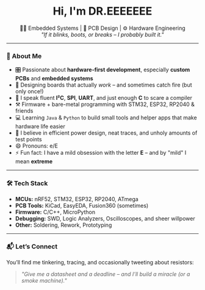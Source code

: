 <h1 align="center">
Hi, I'm <strong>DR.EEEEEEE</strong>
</h1>

<p align="center">
  👨‍💻 Embedded Systems | 🔧 PCB Design | ⚙️ Hardware Engineering<br>
  <em>"If it blinks, boots, or breaks – I probably built it."</em>
</p>

---

### 🧠 About Me

- 🎛️ Passionate about **hardware-first development**, especially **custom PCBs** and **embedded systems**
- 📐 Designing boards that actually *work* – and sometimes catch fire (but only once!)
- 🧵 I speak fluent **I²C**, **SPI**, **UART**, and just enough **C** to scare a compiler
- ⚒️ Firmware + bare-metal programming with STM32, ESP32, RP2040 & friends
- 💻 Learning ``Java`` & ``Python`` to build small tools and helper apps that make hardware life easier
- 🔋 I believe in efficient power design, neat traces, and unholy amounts of test points
- 😄 Pronouns: e/E
- ⚡ Fun fact: I have a mild obsession with the letter **E** – and by "mild" I mean **extreme**

---

### 🛠️ Tech Stack

- **MCUs:** nRF52, STM32, ESP32, RP2040, ATmega
- **PCB Tools:** KiCad, EasyEDA, Fusion360 (sometimes)
- **Firmware:** C/C++, MicroPython
- **Debugging:** SWD, Logic Analyzers, Oscilloscopes, and sheer willpower
- **Other:** Soldering, Rework, Prototyping

---

### 📬 Let’s Connect

You’ll find me tinkering, tracing, and occasionally tweeting about resistors:
> *"Give me a datasheet and a deadline – and I’ll build a miracle (or a smoke machine)."*

<!---
DR-EEEEEEE/DR-EEEEEEE is a ✨ special ✨ repository because its `README.md` (this file) appears on your GitHub profile.
You can click the Preview link to take a look at your changes.
--->
